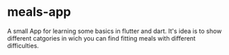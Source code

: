 # meals-app

A small App for learning some basics in flutter and dart. It's idea is to show different catgories in wich you can find fitting meals with different difficulties.

